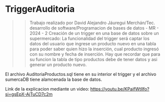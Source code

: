 # TriggerAuditoria
>>Trabajo realizado por David Alejandro Jáuregui Merchán/Tec. desarrollo de software/Programacion de bases de datos - MR -  2024 - 2
>>Creación de un trigger en una base de datos sobre un supermercado: La funcionalidad del trigger será captar los datos del usuario que ingrese un producto nuevo en una tabla para poder saber quien hizo la inserción, cual producto ingresó con su nombre y fecha de inserción. Hay que recordar que para su funcion la tabla de tipo productos debe de tener datos y asi generar un producto nuevo.

El archivo AuditoriaProductos.sql tiene en su interior el trigger y el archivo sumercaDB tiene alamcenada la base de datos.


Link de la explicacion mediante un video: https://youtu.be/KPaifWtllfo?si=gsEpX-AjTuCD7c2m 


